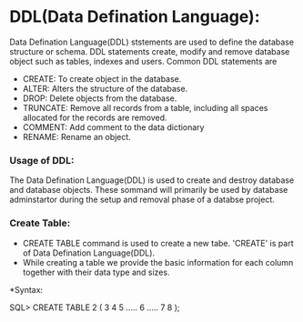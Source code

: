 # DDL(Data Defination Language):
Data Defination Language(DDL) ststements are used to define the database structure or schema. DDL statements create, modify and remove database object such as tables, indexes and users. Common DDL statements are 

* CREATE: To create object in the database.
* ALTER: Alters the structure of the database.
* DROP: Delete objects from the database.
* TRUNCATE: Remove all records from a table, including all spaces allocated for the records are removed.
* COMMENT: Add comment to the data dictionary
* RENAME: Rename an object.

### Usage of DDL:
The Data Defination Language(DDL) is used to create and destroy database and database objects. These sommand will primarily be used by database adminstartor during the setup and removal phase of a databse project.

### Create Table:
* CREATE TABLE command is used to create a new tabe. 'CREATE' is part of Data Defination Language(DDL).
* While creating a table we provide the basic information for each column together with their data type and sizes.

*Syntax:

SQL> CREATE TABLE       <table name>
  2  (
  3  <column1 name>     <data type>
  4  <column2 name>     <data type>
  5  .....
  6  .....
  7  <columnn name>     <data type>
  8  );



